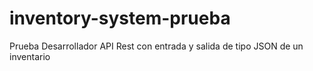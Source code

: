 # inventory-system-prueba
Prueba Desarrollador API Rest con entrada y salida de tipo JSON de un inventario
